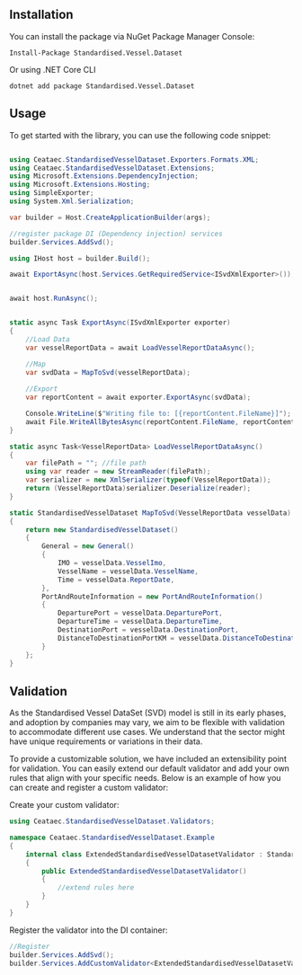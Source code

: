 ## Installation

You can install the package via NuGet Package Manager Console:

```shell
Install-Package Standardised.Vessel.Dataset
```

Or using .NET Core CLI

```shell
dotnet add package Standardised.Vessel.Dataset
```

## Usage
To get started with the library, you can use the following code snippet:

```c#

using Ceataec.StandardisedVesselDataset.Exporters.Formats.XML;
using Ceataec.StandardisedVesselDataset.Extensions;
using Microsoft.Extensions.DependencyInjection;
using Microsoft.Extensions.Hosting;
using SimpleExporter;
using System.Xml.Serialization;

var builder = Host.CreateApplicationBuilder(args);

//register package DI (Dependency injection) services
builder.Services.AddSvd();

using IHost host = builder.Build();

await ExportAsync(host.Services.GetRequiredService<ISvdXmlExporter>());


await host.RunAsync();


static async Task ExportAsync(ISvdXmlExporter exporter)
{
    //Load Data
    var vesselReportData = await LoadVesselReportDataAsync();

    //Map
    var svdData = MapToSvd(vesselReportData);
    
    //Export
    var reportContent = await exporter.ExportAsync(svdData);

    Console.WriteLine($"Writing file to: [{reportContent.FileName}]");
    await File.WriteAllBytesAsync(reportContent.FileName, reportContent.Content);
}

static async Task<VesselReportData> LoadVesselReportDataAsync()
{
    var filePath = ""; //file path
    using var reader = new StreamReader(filePath);
    var serializer = new XmlSerializer(typeof(VesselReportData));
    return (VesselReportData)serializer.Deserialize(reader);
}

static StandardisedVesselDataset MapToSvd(VesselReportData vesselData)
{
    return new StandardisedVesselDataset()
    {
        General = new General()
        {
            IMO = vesselData.VesselImo,
            VesselName = vesselData.VesselName,
            Time = vesselData.ReportDate,
        },
        PortAndRouteInformation = new PortAndRouteInformation()
        {
            DeparturePort = vesselData.DeparturePort,
            DepartureTime = vesselData.DepartureTime,
            DestinationPort = vesselData.DestinationPort,
            DistanceToDestinationPortKM = vesselData.DistanceToDestinationPortKM
        }
    };
}

```
## Validation

As the Standardised Vessel DataSet (SVD) model is still in its early phases, and adoption by companies may vary, we aim to be flexible with validation to accommodate different use cases. We understand that the sector might have unique requirements or variations in their data.

To provide a customizable solution, we have included an extensibility point for validation. You can easily extend our default validator and add your own rules that align with your specific needs. Below is an example of how you can create and register a custom validator:

Create your custom validator:

```csharp
using Ceataec.StandardisedVesselDataset.Validators;

namespace Ceataec.StandardisedVesselDataset.Example
{
    internal class ExtendedStandardisedVesselDatasetValidator : StandardisedVesselDatasetValidator
    {
        public ExtendedStandardisedVesselDatasetValidator()
        {
            //extend rules here
        }
    }
}
```
Register the validator into the DI container:

```csharp
//Register
builder.Services.AddSvd();
builder.Services.AddCustomValidator<ExtendedStandardisedVesselDatasetValidator>();
```
